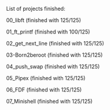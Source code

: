 List of projects finished:

00_libft (finished with 125/125)

01_ft_printf (finished with 100/125)

02_get_next_line (finished with 125/125)

03-Born2beroot (finished with 125/125)

04_push_swap (finished with 125/125)

05_Pipex (finished with 125/125)

06_FDF (finished with 125/125)

07_Minishell (finished with 125/125)
